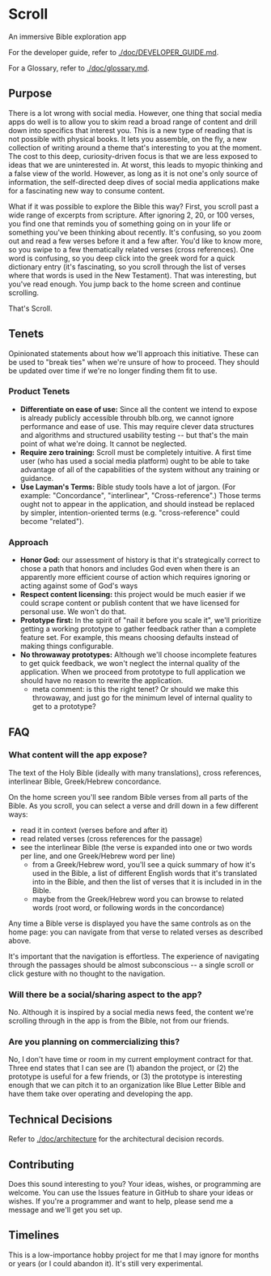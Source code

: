 # Scroll

An immersive Bible exploration app

For the developer guide, refer to [./doc/DEVELOPER_GUIDE.md](./doc/DEVELOPER_GUIDE.md).

For a Glossary, refer to [./doc/glossary.md](./doc/glossary.md).

## Purpose

There is a lot wrong with social media. However, one thing that social media
apps do well is to allow you to skim read a broad range of content and drill
down into specifics that interest you. This is a new type of reading that is not
possible with physical books. It lets you assemble, on the fly, a new collection
of writing around a theme that's interesting to you at the moment. The cost to
this deep, curiosity-driven focus is that we are less exposed to ideas that we
are uninterested in. At worst, this leads to myopic thinking and a false view of
the world. However, as long as it is not one's only source of information, the
self-directed deep dives of social media applications make for a fascinating new
way to consume content.

What if it was possible to explore the Bible this way? First, you scroll past a
wide range of excerpts from scripture. After ignoring 2, 20, or 100 verses, you
find one that reminds you of something going on in your life or something you've
been thinking about recently. It's confusing, so you zoom out and read a few
verses before it and a few after. You'd like to know more, so you swipe to a few
thematically related verses (cross references). One word is confusing, so you
deep click into the greek word for a quick dictionary entry (it's fascinating,
so you scroll through the list of verses where that words is used in the New
Testament). That was interesting, but you've read enough. You jump back to the
home screen and continue scrolling.

That's Scroll. 

## Tenets

Opinionated statements about how we'll approach this initiative. These can be
used to "break ties" when we're unsure of how to proceed. They should be updated
over time if we're no longer finding them fit to use. 

### Product Tenets

- **Differentiate on ease of use:** Since all the content we intend to expose is
  already publicly accessible throubh blb.org, we cannot ignore performance and
  ease of use. This may require clever data structures and algorithms and
  structured usability testing -- but that's the main point of what we're doing.
  It cannot be neglected. 
- **Require zero training:** Scroll must be completely intuitive. A first time
  user (who has used a social media platform) ought to be able to take advantage
  of all of the capabilities of the system without any training or guidance. 
- **Use Layman's Terms:** Bible study tools have a lot of jargon. (For example:
  "Concordance", "interlinear", "Cross-reference".) Those terms ought not to
  appear in the application, and should instead be replaced by simpler,
  intention-oriented terms (e.g. "cross-reference" could become "related").

### Approach

- **Honor God:** our assessment of history is that it's strategically correct to
  chose a path that honors and includes God even when there is an apparently
  more efficient course of action which requires ignoring or acting against some
  of God's ways
- **Respect content licensing:** this project would be much easier if we could
  scrape content or publish content that we have licensed for personal use. We
  won't do that.
- **Prototype first:** In the spirit of "nail it before you scale it", we'll
  prioritize getting a working prototype to gather feedback rather than a
  complete feature set. For example, this means choosing defaults instead of
  making things configurable.
- **No throwaway prototypes:** Although we'll choose incomplete features to get
  quick feedback, we won't neglect the internal quality of the application. When
  we proceed from prototype to full application we should have no reason to
  rewrite the application. 
    - meta comment: is this the right tenet? Or should we make this throwaway,
      and just go for the minimum level of internal quality to get to a
      prototype?

## FAQ

### What content will the app expose?

The text of the Holy Bible (ideally with many translations), cross references,
interlinear Bible, Greek/Hebrew concordance.

On the home screen you'll see random Bible verses from all parts of the Bible.
As you scroll, you can select a verse and drill down in a few different ways:
 - read it in context (verses before and after it)
 - read related verses (cross references for the passage)
 - see the interlinear Bible (the verse is expanded into one or two words per
   line, and one Greek/Hebrew word per line)
     - from a Greek/Hebrew word, you'll see a quick summary of how it's used in
       the Bible, a list of different English words that it's translated into in
       the Bible, and then the list of verses that it is included in in the
       Bible.
     - maybe from the Greek/Hebrew word you can browse to related words (root
       word, or following words in the concordance)

Any time a Bible verse is displayed you have the same controls as on the home
page: you can navigate from that verse to related verses as described above.

It's important that the navigation is effortless. The experience of navigating
through the passages should be almost subconscious -- a single scroll or click
gesture with no thought to the navigation. 

### Will there be a social/sharing aspect to the app?

No. Although it is inspired by a social media news feed, the content we're
scrolling through in the app is from the Bible, not from our friends. 

### Are you planning on commercializing this?

No, I don't have time or room in my current employment contract for that. Three
end states that I can see are (1) abandon the project, or (2) the prototype is
useful for a few friends, or (3) the prototype is interesting enough that we can
pitch it to an organization like Blue Letter Bible and have them take over
operating and developing the app.

## Technical Decisions

Refer to [./doc/architecture](./doc/architecture) for the architectural decision
records. 

## Contributing

Does this sound interesting to you? Your ideas, wishes, or programming are
welcome. You can use the Issues feature in GitHub to share your ideas or wishes.
If you're a programmer and want to help, please send me a message and we'll get
you set up.

## Timelines

This is a low-importance hobby project for me that I may ignore for months or
years (or I could abandon it). It's still very experimental.

